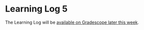 # Learning Log 5

The Learning Log will be [available on Gradescope later this week](https://www.gradescope.ca/courses/5038).